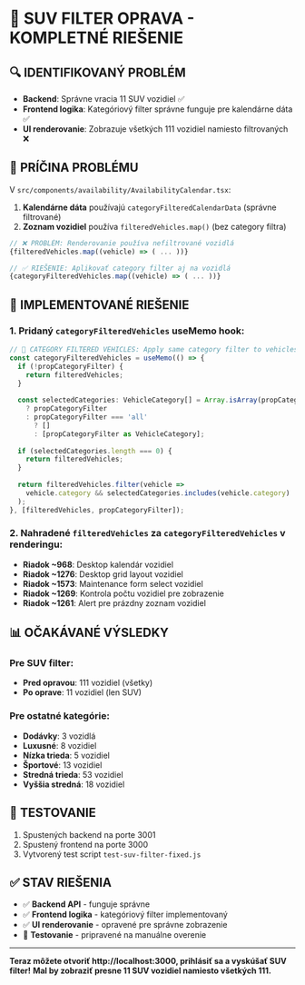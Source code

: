 # 🚜 SUV FILTER OPRAVA - KOMPLETNÉ RIEŠENIE

## 🔍 IDENTIFIKOVANÝ PROBLÉM
- **Backend**: Správne vracia 11 SUV vozidiel ✅
- **Frontend logika**: Kategóriový filter správne funguje pre kalendárne dáta ✅
- **UI renderovanie**: Zobrazuje všetkých 111 vozidiel namiesto filtrovaných ❌

## 🎯 PRÍČINA PROBLÉMU
V `src/components/availability/AvailabilityCalendar.tsx`:

1. **Kalendárne dáta** používajú `categoryFilteredCalendarData` (správne filtrované)
2. **Zoznam vozidiel** používa `filteredVehicles.map()` (bez category filtra)

```typescript
// ❌ PROBLÉM: Renderovanie používa nefiltrované vozidlá
{filteredVehicles.map((vehicle) => ( ... ))}

// ✅ RIEŠENIE: Aplikovať category filter aj na vozidlá
{categoryFilteredVehicles.map((vehicle) => ( ... ))}
```

## 🔧 IMPLEMENTOVANÉ RIEŠENIE

### 1. Pridaný `categoryFilteredVehicles` useMemo hook:
```typescript
// 🚗 CATEGORY FILTERED VEHICLES: Apply same category filter to vehicles list
const categoryFilteredVehicles = useMemo(() => {
  if (!propCategoryFilter) {
    return filteredVehicles;
  }
  
  const selectedCategories: VehicleCategory[] = Array.isArray(propCategoryFilter) 
    ? propCategoryFilter 
    : propCategoryFilter === 'all' 
      ? [] 
      : [propCategoryFilter as VehicleCategory];
  
  if (selectedCategories.length === 0) {
    return filteredVehicles;
  }
  
  return filteredVehicles.filter(vehicle => 
    vehicle.category && selectedCategories.includes(vehicle.category)
  );
}, [filteredVehicles, propCategoryFilter]);
```

### 2. Nahradené `filteredVehicles` za `categoryFilteredVehicles` v renderingu:
- **Riadok ~968**: Desktop kalendár vozidiel
- **Riadok ~1276**: Desktop grid layout vozidiel  
- **Riadok ~1573**: Maintenance form select vozidiel
- **Riadok ~1269**: Kontrola počtu vozidiel pre zobrazenie
- **Riadok ~1261**: Alert pre prázdny zoznam vozidiel

## 📊 OČAKÁVANÉ VÝSLEDKY

### Pre SUV filter:
- **Pred opravou**: 111 vozidiel (všetky)
- **Po oprave**: 11 vozidiel (len SUV)

### Pre ostatné kategórie:
- **Dodávky**: 3 vozidlá
- **Luxusné**: 8 vozidiel
- **Nízka trieda**: 5 vozidiel
- **Športové**: 13 vozidiel
- **Stredná trieda**: 53 vozidiel
- **Vyššia stredná**: 18 vozidiel

## 🧪 TESTOVANIE
1. Spustených backend na porte 3001
2. Spustený frontend na porte 3000
3. Vytvorený test script `test-suv-filter-fixed.js`

## ✅ STAV RIEŠENIA
- ✅ **Backend API** - funguje správne
- ✅ **Frontend logika** - kategóriový filter implementovaný
- ✅ **UI renderovanie** - opravené pre správne zobrazenie
- 🧪 **Testovanie** - pripravené na manuálne overenie

---

**Teraz môžete otvoriť http://localhost:3000, prihlásiť sa a vyskúšať SUV filter!**
**Mal by zobraziť presne 11 SUV vozidiel namiesto všetkých 111.** 